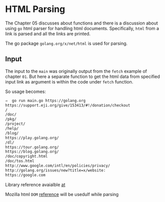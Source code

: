 # HTML Parsing

The Chapter 05 discusses about functions and there is a discussion about using `go` html parser for handling html documents. Specifically, `html` from a link is parsed and all the links are printed.

The go package `golang.org/x/net/html` is used for parsing.

## Input

The input to the `main` was originally output from the `fetch` example of chapter `01`. But here a separate function to get the html data from specified input link as argument is within the code under `fetch` function.

So usage becomes:

```bash
⇒  go run main.go https://golang.org
https://support.eji.org/give/153413/#!/donation/checkout
/
/doc/
/pkg/
/project/
/help/
/blog/
https://play.golang.org/
/dl/
https://tour.golang.org/
https://blog.golang.org/
/doc/copyright.html
/doc/tos.html
http://www.google.com/intl/en/policies/privacy/
http://golang.org/issues/new?title=x/website:
https://google.com
```

Library reference avaialble [at]('https://pkg.go.dev/golang.org/x/net/html?tab=doc')

Mozilla html `DOM` [reference](https://developer.mozilla.org/en-US/docs/Web/API/Document_Object_Model) will be usedulf while parsing
